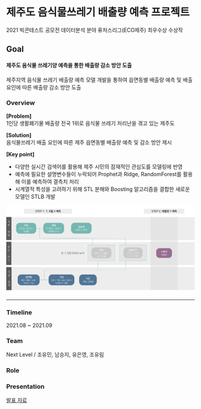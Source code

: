 # 제주도 음식물쓰레기 배출량 예측 프로젝트
2021 빅콘테스트 공모전 데이터분석 분야 퓨처스리그(ECO제주) 최우수상 수상작 

## Goal 
#### **제주도 음식물 쓰레기양 예측을 통한 배출량 감소 방안 도출** <br>
제주지역 음식물 쓰레기 배출량 예측 모델 개발을 통하여 읍면동별 배출량 예측 및 배출 요인에 따른 배출량 감소 방안 도출 <br>

### Overview


**[Problem]** <br>
1인당 생활폐기물 배출량 전국 1위로 음식물 쓰레기 처리난을 겪고 있는 제주도

**[Solution]** <br>
음식물쓰레기 배출 요인에 따른 제주 읍면동별 배출량 예측 및 감소 방안 제시

**[Key point]**
- 다양한 실시간 검색어를 활용해 제주 시민의 잠재적인 관심도를 모델링에 반영
- 예측에 필요한 설명변수들이 누락되어 Prophet과 Ridge, RandomForest를 활용해 이를 예측하여 결측치 처리
- 시계열적 특성을 고려하기 위해 STL 분해와 Boosting 알고리즘을 결합한 새로운 모델인 STLB 개발 

![](image/그림1.png)

- - -

### Timeline
2021.08 ~ 2021.09

### Team
Next Level / 조유민, 남승지, 유은영, 조유림

### Role

### Presentation
[발표 자료](https://github.com/rbill109/Bigcontest_2021_Nextlevel/blob/main/%EB%8D%B0%EC%9D%B4%ED%84%B0%EB%B6%84%EC%84%9D%EB%B6%84%EC%95%BC_%ED%93%A8%EC%B2%98%EC%8A%A4%EB%A6%AC%EA%B7%B8_ECO%EC%A0%9C%EC%A3%BC_%EB%B9%85%EC%BD%98%ED%85%8C%EC%8A%A4%ED%8A%B8%ED%8C%80_%EB%B3%B4%EA%B3%A0%EC%84%9C.pdf)

